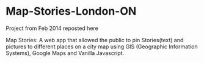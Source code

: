 # Map-Stories-London-ON

Project from Feb 2014 reposted here

Map Stories: A web app that allowed the public to pin Stories(text) and pictures to different places on a city map using GIS (Geographic Information Systems), Google Maps and Vanilla Javascript.
